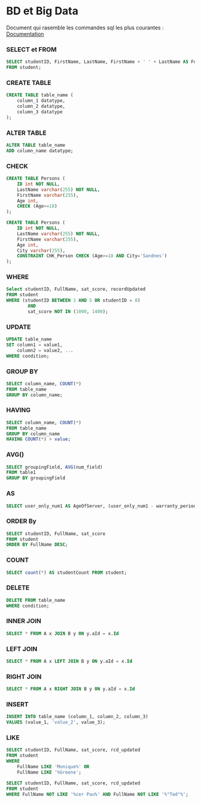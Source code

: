 # BD et Big Data

Document qui rasemble les commandes sql les plus courantes : [Documentation](https://sql.sh/)

### SELECT et FROM
```sql
SELECT studentID, FirstName, LastName, FirstName + ' ' + LastName AS FullName
FROM student;
```

### CREATE TABLE
```sql
CREATE TABLE table_name (
    column_1 datatype,
    column_2 datatype,
    column_3 datatype
);
```

### ALTER TABLE
```sql
ALTER TABLE table_name
ADD column_name datatype;
```

### CHECK
```sql
CREATE TABLE Persons (
    ID int NOT NULL,
    LastName varchar(255) NOT NULL,
    FirstName varchar(255),
    Age int,
    CHECK (Age>=18)
);
```
```sql
CREATE TABLE Persons (
    ID int NOT NULL,
    LastName varchar(255) NOT NULL,
    FirstName varchar(255),
    Age int,
    City varchar(255),
    CONSTRAINT CHK_Person CHECK (Age>=18 AND City='Sandnes')
);
```

### WHERE
```sql
Select studentID, FullName, sat_score, recordUpdated
FROM student
WHERE (studentID BETWEEN 1 AND 5 OR studentID = 8)
        AND
        sat_score NOT IN (1000, 1400);
```

### UPDATE
```sql
UPDATE table_name
SET column1 = value1, 
    column2 = value2, ...
WHERE condition;
```

### GROUP BY
```sql
SELECT column_name, COUNT(*)
FROM table_name
GROUP BY column_name;
```

### HAVING
```sql
SELECT column_name, COUNT(*)
FROM table_name
GROUP BY column_name
HAVING COUNT(*) > value;
```

### AVG()
```sql
SELECT groupingField, AVG(num_field)
FROM table1
GROUP BY groupingField
```

### AS
```sql
SELECT user_only_num1 AS AgeOfServer, (user_only_num1 - warranty_period) AS NonWarrantyPeriod FROM server_table
```

### ORDER By
```sql
SELECT studentID, FullName, sat_score
FROM student
ORDER BY FullName DESC;
```

### COUNT
```sql
SELECT count(*) AS studentCount FROM student; 
```

### DELETE
```sql
DELETE FROM table_name
WHERE condition;
```

### INNER JOIN
```sql
SELECT * FROM A x JOIN B y ON y.aId = x.Id
```

### LEFT JOIN
```sql
SELECT * FROM A x LEFT JOIN B y ON y.aId = x.Id
```

### RIGHT JOIN
```sql
SELECT * FROM A x RIGHT JOIN B y ON y.aId = x.Id
```

### INSERT
```sql
INSERT INTO table_name (column_1, column_2, column_3) 
VALUES (value_1, 'value_2', value_3);
```

### LIKE
```sql
SELECT studentID, FullName, sat_score, rcd_updated
FROM student 
WHERE 
    FullName LIKE 'Monique%' OR 
    FullName LIKE '%Greene'; 
```

```sql
SELECT studentID, FullName, sat_score, rcd_updated
FROM student 
WHERE FullName NOT LIKE '%cer Pau%' AND FullName NOT LIKE '%"Ted"%';
```

